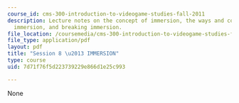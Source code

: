 ```yaml
---
course_id: cms-300-introduction-to-videogame-studies-fall-2011
description: Lecture notes on the concept of immersion, the ways and conditions for
  immersion, and breaking immersion.
file_location: /coursemedia/cms-300-introduction-to-videogame-studies-fall-2011/7d71f76f5d223739229e866d1e25c993_MITCMS_300F11_session_8.pdf
file_type: application/pdf
layout: pdf
title: "Session 8 \u2013 IMMERSION"
type: course
uid: 7d71f76f5d223739229e866d1e25c993

---
```

None